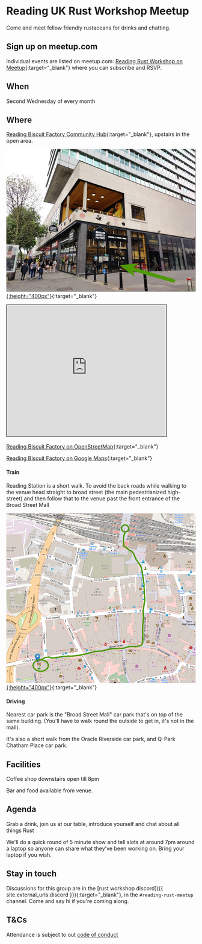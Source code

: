 # Reading UK Rust Workshop Meetup

Come and meet fellow friendly rustaceans for drinks and chatting.

## Sign up on meetup.com

Individual events are listed on meetup.com: [Reading Rust Workshop on Meetup](https://www.meetup.com/reading-rust-workshop/){:target="_blank"} where you can subscribe and RSVP.

## When

Second Wednesday of every month

## Where

[Reading Biscuit Factory Community Hub](https://www.readingbiscuitfactory.co.uk/about-us){:target="_blank"}, upstairs in the open area.

[![photo of biscuit factory from street](/img/IMG_20240514_174117-biscuit-factory.jpg){:height="400px"}](/img/IMG_20240514_174117-biscuit-factory.jpg){:target="_blank"}

<iframe width="425" height="350" src="https://www.openstreetmap.org/export/embed.html?bbox=-0.9789875149726869%2C51.45344865942741%2C-0.9759673476219178%2C51.456849870989394&amp;layer=mapnik&amp;marker=51.455149296885985%2C-0.9774774312973022" style="border: 1px solid black"></iframe>

[Reading Biscuit Factory on OpenStreetMap](https://www.openstreetmap.org/?mlat=51.45515&amp;mlon=-0.97748#map=19/51.45515/-0.97748){:target="_blank"}

[Reading Biscuit Factory on Google Maps](https://maps.app.goo.gl/EvYwaTu4Nc7yKdXQA){:target="_blank"}

#### Train

Reading Station is a short walk. To avoid the back roads while walking to the venue head straight to broad street (the main pedestrianized high-street) and then follow that to the venue past the front entrance of the Broad Street Mall

[![map of walking to Biscuit Factory](/img/station-to-biscuit-factory-walk.png){:height="400px"}](/img/station-to-biscuit-factory-walk.png){:target="_blank"}

#### Driving

Nearest car park is the "Broad Street Mall" car park that's on top of the same building. (You'll have to walk round the outside to get in, it's not in the mall).

It's also a short walk from the Oracle Riverside car park, and Q-Park Chatham Place car park.

## Facilities

Coffee shop downstairs open till 8pm

Bar and food available from venue.

## Agenda

Grab a drink, join us at our table, introduce yourself and chat about all things Rust

We'll do a quick round of 5 minute show and tell slots at around 7pm around a laptop so anyone can share what they've been working on. Bring your laptop if you wish.

## Stay in touch

Discussions for this group are in the [rust workshop discord]({{ site.external_urls.discord }}){:target="_blank"}, in the `#reading-rust-meetup` channel. Come and say hi if you're coming along.

## T&Cs

Attendance is subject to out [code of conduct](/policies/conduct)
